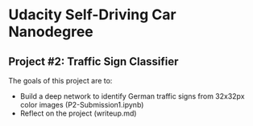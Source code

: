 # Udacity Self-Driving Car Nanodegree

## Project #2: Traffic Sign Classifier

The goals of this project are to:
* Build a deep network to identify German traffic signs from 32x32px color images (P2-Submission1.ipynb)
* Reflect on the project (writeup.md)
